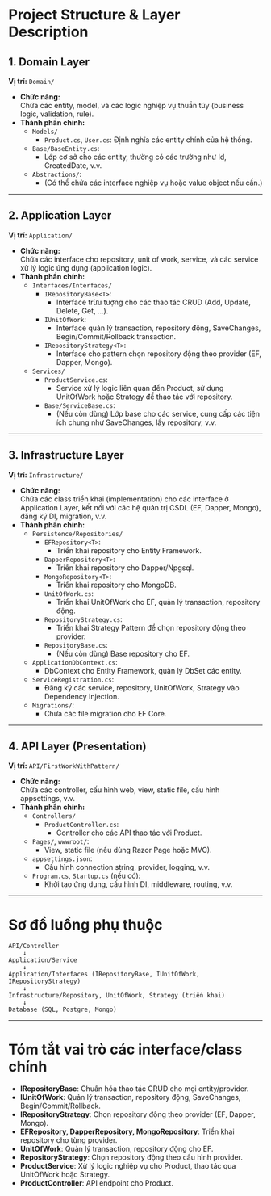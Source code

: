 # Project Structure & Layer Description

## 1. Domain Layer
**Vị trí:** `Domain/`

- **Chức năng:**  
  Chứa các entity, model, và các logic nghiệp vụ thuần túy (business logic, validation, rule).
- **Thành phần chính:**
  - `Models/`
    - `Product.cs`, `User.cs`: Định nghĩa các entity chính của hệ thống.
  - `Base/BaseEntity.cs`:  
    - Lớp cơ sở cho các entity, thường có các trường như Id, CreatedDate, v.v.
  - `Abstractions/`:  
    - (Có thể chứa các interface nghiệp vụ hoặc value object nếu cần.)

---

## 2. Application Layer
**Vị trí:** `Application/`

- **Chức năng:**  
  Chứa các interface cho repository, unit of work, service, và các service xử lý logic ứng dụng (application logic).
- **Thành phần chính:**
  - `Interfaces/Interfaces/`
    - `IRepositoryBase<T>`:  
      - Interface trừu tượng cho các thao tác CRUD (Add, Update, Delete, Get, ...).
    - `IUnitOfWork`:  
      - Interface quản lý transaction, repository động, SaveChanges, Begin/Commit/Rollback transaction.
    - `IRepositoryStrategy<T>`:  
      - Interface cho pattern chọn repository động theo provider (EF, Dapper, Mongo).
  - `Services/`
    - `ProductService.cs`:  
      - Service xử lý logic liên quan đến Product, sử dụng UnitOfWork hoặc Strategy để thao tác với repository.
    - `Base/ServiceBase.cs`:  
      - (Nếu còn dùng) Lớp base cho các service, cung cấp các tiện ích chung như SaveChanges, lấy repository, v.v.

---

## 3. Infrastructure Layer
**Vị trí:** `Infrastructure/`

- **Chức năng:**  
  Chứa các class triển khai (implementation) cho các interface ở Application Layer, kết nối với các hệ quản trị CSDL (EF, Dapper, Mongo), đăng ký DI, migration, v.v.
- **Thành phần chính:**
  - `Persistence/Repositories/`
    - `EFRepository<T>`:  
      - Triển khai repository cho Entity Framework.
    - `DapperRepository<T>`:  
      - Triển khai repository cho Dapper/Npgsql.
    - `MongoRepository<T>`:  
      - Triển khai repository cho MongoDB.
    - `UnitOfWork.cs`:  
      - Triển khai UnitOfWork cho EF, quản lý transaction, repository động.
    - `RepositoryStrategy.cs`:  
      - Triển khai Strategy Pattern để chọn repository động theo provider.
    - `RepositoryBase.cs`:  
      - (Nếu còn dùng) Base repository cho EF.
  - `ApplicationDbContext.cs`:  
    - DbContext cho Entity Framework, quản lý DbSet các entity.
  - `ServiceRegistration.cs`:  
    - Đăng ký các service, repository, UnitOfWork, Strategy vào Dependency Injection.
  - `Migrations/`:  
    - Chứa các file migration cho EF Core.

---

## 4. API Layer (Presentation)
**Vị trí:** `API/FirstWorkWithPattern/`

- **Chức năng:**  
  Chứa các controller, cấu hình web, view, static file, cấu hình appsettings, v.v.
- **Thành phần chính:**
  - `Controllers/`
    - `ProductController.cs`:  
      - Controller cho các API thao tác với Product.
  - `Pages/`, `wwwroot/`:  
    - View, static file (nếu dùng Razor Page hoặc MVC).
  - `appsettings.json`:  
    - Cấu hình connection string, provider, logging, v.v.
  - `Program.cs`, `Startup.cs` (nếu có):  
    - Khởi tạo ứng dụng, cấu hình DI, middleware, routing, v.v.

---

# Sơ đồ luồng phụ thuộc
```
API/Controller
    ↓
Application/Service
    ↓
Application/Interfaces (IRepositoryBase, IUnitOfWork, IRepositoryStrategy)
    ↓
Infrastructure/Repository, UnitOfWork, Strategy (triển khai)
    ↓
Database (SQL, Postgre, Mongo)
```

---

# Tóm tắt vai trò các interface/class chính

- **IRepositoryBase<T>**: Chuẩn hóa thao tác CRUD cho mọi entity/provider.
- **IUnitOfWork**: Quản lý transaction, repository động, SaveChanges, Begin/Commit/Rollback.
- **IRepositoryStrategy<T>**: Chọn repository động theo provider (EF, Dapper, Mongo).
- **EFRepository<T>, DapperRepository<T>, MongoRepository<T>**: Triển khai repository cho từng provider.
- **UnitOfWork**: Quản lý transaction, repository động cho EF.
- **RepositoryStrategy**: Chọn repository động theo cấu hình provider.
- **ProductService**: Xử lý logic nghiệp vụ cho Product, thao tác qua UnitOfWork hoặc Strategy.
- **ProductController**: API endpoint cho Product. 